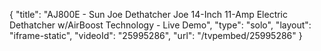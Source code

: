 {
    "title": "AJ800E - Sun Joe Dethatcher Joe 14-Inch 11-Amp Electric Dethatcher w\/AirBoost Technology - Live Demo",
    "type": "solo",
    "layout": "iframe-static",
    "videoId": "25995286",
    "url": "\/tvpembed\/25995286"
}